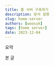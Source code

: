```yaml
---
title: 홈 서버 구축하기
description: 문서 설명
slug: home-server
authors: [woosuk]
tags: [home server]
date: 2023-12-04
---
```

요약
<!-- truncate -->
본 글